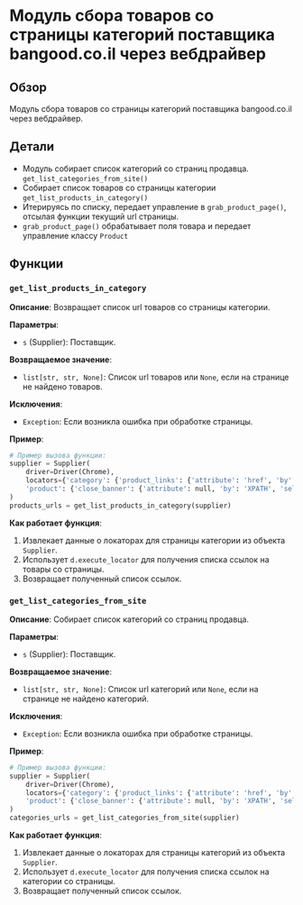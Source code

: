 # Модуль сбора товаров со страницы категорий поставщика bangood.co.il через вебдрайвер

## Обзор

Модуль сбора товаров со страницы категорий поставщика bangood.co.il через вебдрайвер. 

## Детали

- Модуль собирает список категорий со страниц продавца. `get_list_categories_from_site()`
- Собирает список товаров со страницы категории `get_list_products_in_category()`
- Итерируясь по списку, передает управление в `grab_product_page()`, отсылая функции текущий url страницы.
- `grab_product_page()` обрабатывает поля товара и передает управление классу `Product`

##  Функции

### `get_list_products_in_category` 

**Описание**: Возвращает список url товаров со страницы категории. 

**Параметры**:
- `s` (Supplier): Поставщик.

**Возвращаемое значение**: 
- `list[str, str, None]`: Список url товаров или `None`, если на странице не найдено товаров.

**Исключения**: 
- `Exception`: Если возникла ошибка при обработке страницы.

**Пример**:
```python
# Пример вызова функции:
supplier = Supplier(
    driver=Driver(Chrome),
    locators={'category': {'product_links': {'attribute': 'href', 'by': 'XPATH', 'selector': '//a[contains(@href, "/product/")]', 'if_list': 'all', 'use_mouse': False, 'mandatory': False, 'timeout': 0, 'timeout_for_event': 'presence_of_element_located', 'event': None, 'locator_description': 'Сбор ссылок на товары с категории'}},
    'product': {'close_banner': {'attribute': null, 'by': 'XPATH', 'selector': "//button[@id = 'closeXButton']", 'if_list': 'first', 'use_mouse': False, 'mandatory': False, 'timeout': 0, 'timeout_for_event': 'presence_of_element_located', 'event': 'click()', 'locator_description': 'Закрываю pop-up окно, если оно не появилось - не страшно (`mandatory`:`false`)'}}
)
products_urls = get_list_products_in_category(supplier)
```

**Как работает функция**:

1. Извлекает данные о локаторах для страницы категории из объекта `Supplier`.
2. Использует `d.execute_locator` для получения списка ссылок на товары со страницы.
3. Возвращает полученный список ссылок.

### `get_list_categories_from_site`

**Описание**: Собирает список категорий со страниц продавца. 

**Параметры**:
- `s` (Supplier): Поставщик.

**Возвращаемое значение**: 
- `list[str, str, None]`: Список url категорий или `None`, если на странице не найдено категорий.

**Исключения**: 
- `Exception`: Если возникла ошибка при обработке страницы.

**Пример**:
```python
# Пример вызова функции:
supplier = Supplier(
    driver=Driver(Chrome),
    locators={'category': {'product_links': {'attribute': 'href', 'by': 'XPATH', 'selector': '//a[contains(@href, "/product/")]', 'if_list': 'all', 'use_mouse': False, 'mandatory': False, 'timeout': 0, 'timeout_for_event': 'presence_of_element_located', 'event': None, 'locator_description': 'Сбор ссылок на товары с категории'}},
    'product': {'close_banner': {'attribute': null, 'by': 'XPATH', 'selector': "//button[@id = 'closeXButton']", 'if_list': 'first', 'use_mouse': False, 'mandatory': False, 'timeout': 0, 'timeout_for_event': 'presence_of_element_located', 'event': 'click()', 'locator_description': 'Закрываю pop-up окно, если оно не появилось - не страшно (`mandatory`:`false`)'}}
)
categories_urls = get_list_categories_from_site(supplier)
```

**Как работает функция**:

1. Извлекает данные о локаторах для страницы категорий из объекта `Supplier`.
2. Использует `d.execute_locator` для получения списка ссылок на категории со страницы.
3. Возвращает полученный список ссылок.